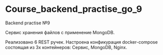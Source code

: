 # Course_backend_practise_go_9
Backend practise №9

Сервис хранения файлов с применение MongoDB.

Реализовано 6 REST ручек.
Настроена конфикурация docker-compose состоящая из 3х контейнеров: Сервис, MongoDB, Nginx.

